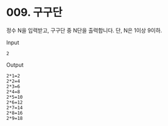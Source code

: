 # 009. 구구단

정수 N을 입력받고, 구구단 중 N단을 출력합니다. 단, N은 1이상 9이하.   

Input
```
2
```
Output
```
2*1=2
2*2=4
2*3=6
2*4=8
2*5=10
2*6=12
2*7=14
2*8=16
2*9=18
```